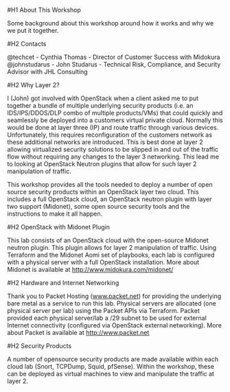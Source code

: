 #H1 About This Workshop

Some background about this workshop around how it works and why we we put it together.

#H2 Contacts

@techcet - Cynthia Thomas - Director of Customer Success with Midokura
@johnstudarus - John Studarus - Technical Risk, Compliance, and Security Advisor with JHL Consulting

#H2 Why Layer 2?

I (John) got involved with OpenStack when a client asked me to put together a bundle of multiple underlying security products (i.e. an IDS/IPS/DDOS/DLP combo of multiple products/VMs) that could quickly and seamlessly be deployed into a customers virtual private cloud. Normally this would be done at layer three (IP) and route traffic through various devices. Unfortunately, this requires reconfiguration of the customers network as these additional networks are introduced. This is best done at layer 2 allowing virtualized security solutions to be slipped in and out of the traffic flow without requiring any changes to the layer 3 networking. This lead me to looking at OpenStack Neutron plugins that allow for such layer 2 manipulation of traffic.

This workshop provides all the tools needed to deploy a number of open source security products within an OpenStack layer two cloud. This includes a full OpenStack cloud, an OpenStack neutron plugin with layer two support (Midonet), some open source security tools and the instructions to make it all happen.

#H2 OpenStack with Midonet Plugin

This lab consists of an OpenStack cloud with the open-source Midonet neutron plugin. This plugin allows for layer 2 manipulation of traffic. Using Terraform and the Midonet Aomi set of playbooks, each lab is configured with a physical server with a full OpenStack installation. More about Midonet is available at http://www.midokura.com/midonet/

#H2 Hardware and Internet Networking

Thank you to Packet Hosting (www.packet.net) for providing the underlying bare metal as a service to run this lab. Physical servers are allocated (one physical server per lab) using the Packet APIs via Terraform. Packet provided each physical server/lab a /29 subnet to be used for external Internet connectivity (configured via OpenStack external networking). More about Packet is available at http://www.packet.net

#H2 Security Products

A number of opensource security products are made available within each cloud lab (Snort, TCPDump, Squid, pfSense). Within the workshop, these can be deployed as virtual machines to view and manipulate the traffic at layer 2.




